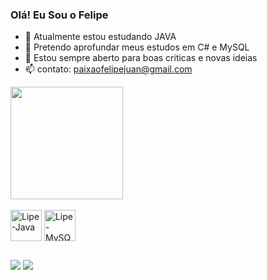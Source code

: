 ### Olá! Eu Sou o Felipe

- 🔭 Atualmente estou estudando JAVA
- 🌱 Pretendo aprofundar meus estudos em C# e MySQL
- 💬 Estou sempre aberto para boas criticas e novas ideias
- 📫 contato: paixaofelipejuan@gmail.com  
<div>
  <img height= "180em" src= "https://github-readme-stats.vercel.app/api?username=Ragnarjp7&show_icons=true&hide=contribs,prs&cache_seconds=86400&theme=shadow_red">
</div>


<div style="display: inline_block"><br>
          
  <img align="center" alt="Lipe-Java" height="50" width="50" src="https://cdn.jsdelivr.net/gh/devicons/devicon@latest/icons/java/java-original-wordmark.svg">
  <img align="center" alt="Lipe-MySQL" height="50" width="50" src="https://cdn.jsdelivr.net/gh/devicons/devicon@latest/icons/mysql/mysql-original-wordmark.svg">
</div>
  
  ##
 
<div> 
  <a href = "mailto:paixaofelipejuan@gmail.com"><img src="https://img.shields.io/badge/-Gmail-%23333?style=for-the-badge&logo=gmail&logoColor=white" target="_blank"></a>
  <a href="www.linkedin.com/in/felipe-paixão-71b432239" target="_blank"><img src="https://img.shields.io/badge/-LinkedIn-%230077B5?style=for-the-badge&logo=linkedin&logoColor=white" target="_blank"></a> 
  
</div>
